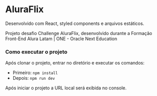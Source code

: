 # AluraFlix

Desenvolvido com React, styled components e arquivos estáticos.

Projeto desafio Challenge AluraFlix, desenvolvido durante a Formação Front-End Alura Latam | ONE - Oracle Next Education

### Como executar o projeto

Após clonar o projeto, entrar no diretório e executar os comandos:

- Primeiro: `npm install`
- Depois: `npm run dev`

Após iniciar o projeto a URL local será exibida no console.
